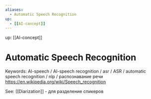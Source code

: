 ```yaml
---
aliases:
  - Automatic Speech Recognition
up:
  - [[AI-concept]]
---
```

up:  [[AI-concept]]

# Automatic Speech Recognition
Keywords: AI-speech /  AI-speech recognition / asr / ASR / automatic speech recognition / nlp / распознавание речи
https://en.wikipedia.org/wiki/Speech_recognition

See: [[Diarization]] - для разделение спикеров

